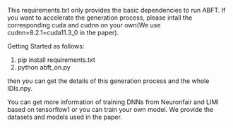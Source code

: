 This requirements.txt only provides the basic dependencies to run ABFT. If you want to accelerate the generation process, please intall the corresponding cuda and cudnn on your own(We use cudnn=8.2.1=cuda11.3_0 in the paper).

Getting Started as follows:

1. pip install requirements.txt
2. python abft_on.py

then you can get the details of this generation process and the whole IDIs.npy.

You can get more information of training DNNs from Neuronfair and LIMI  based on tensorflow1 or you can train your own model. We provide the datasets and models used in the paper. 